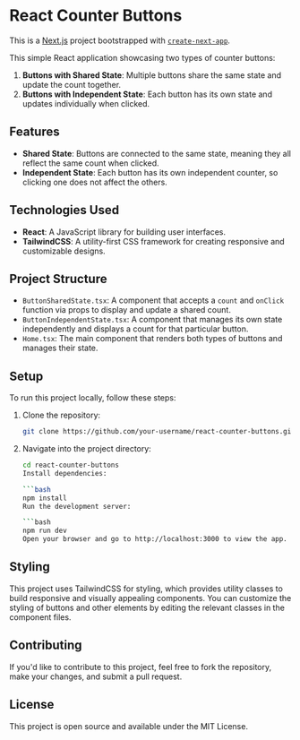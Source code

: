 
# React Counter Buttons

This is a [Next.js](https://nextjs.org) project bootstrapped with [`create-next-app`](https://nextjs.org/docs/app/api-reference/cli/create-next-app).

This simple React application showcasing two types of counter buttons:

1. **Buttons with Shared State**: Multiple buttons share the same state and update the count together.
2. **Buttons with Independent State**: Each button has its own state and updates individually when clicked.

## Features

- **Shared State**: Buttons are connected to the same state, meaning they all reflect the same count when clicked.
- **Independent State**: Each button has its own independent counter, so clicking one does not affect the others.

## Technologies Used

- **React**: A JavaScript library for building user interfaces.
- **TailwindCSS**: A utility-first CSS framework for creating responsive and customizable designs.

## Project Structure

- `ButtonSharedState.tsx`: A component that accepts a `count` and `onClick` function via props to display and update a shared count.
- `ButtonIndependentState.tsx`: A component that manages its own state independently and displays a count for that particular button.
- `Home.tsx`: The main component that renders both types of buttons and manages their state.

## Setup

To run this project locally, follow these steps:

1. Clone the repository:
   
   ```bash
   git clone https://github.com/your-username/react-counter-buttons.git

2. Navigate into the project directory:

    ```bash
    cd react-counter-buttons
    Install dependencies:

    ```bash
    npm install
    Run the development server:

    ```bash
    npm run dev
    Open your browser and go to http://localhost:3000 to view the app.

## Styling
This project uses TailwindCSS for styling, which provides utility classes to build responsive and visually appealing components. You can customize the styling of buttons and other elements by editing the relevant classes in the component files.

## Contributing
If you'd like to contribute to this project, feel free to fork the repository, make your changes, and submit a pull request.

## License
This project is open source and available under the MIT License.